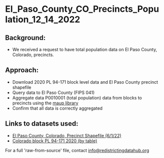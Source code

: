 # El_Paso_County_CO_Precincts_Population_12_14_2022

## Background:
- We received a request to have total population data on El Paso County, Colorado, precincts.

## Approach:
- Download 2020 PL 94-171 block level data and El Paso County precinct shapefile
- Query data to El Paso County (FIPS 041)
- Aggregate data P0010001 (total population) data from blocks to precincts using the [maup library](https://github.com/mggg/maup)
- Confirm that all data is correctly aggregated

## Links to datasets used:
- [El Paso County, Colorado, Precinct Shapefile (6/1/22)](https://admin.elpasoco.com/free-gis-data/)
- [Colorado block PL 94-171 2020 (by table)](https://redistrictingdatahub.org/dataset/colorado-block-pl-94171-2020-by-table/)

For a full 'raw-from-source' file, contact info@redistrictingdatahub.org
